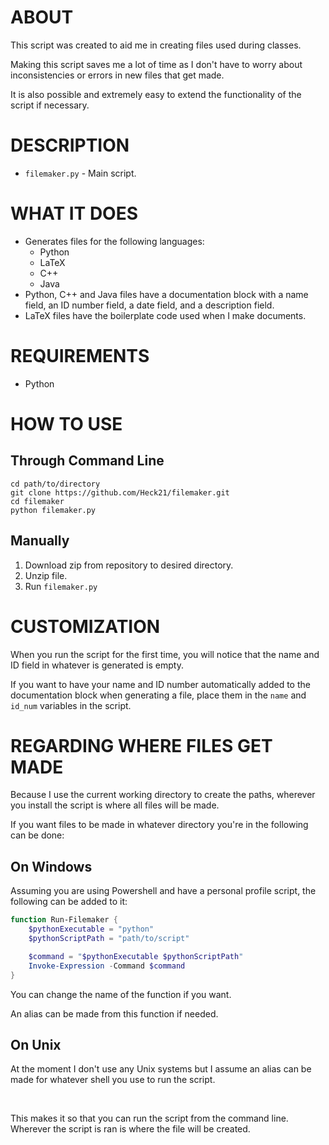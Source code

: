 # ABOUT

This script was created to aid me in creating files used during classes.

Making this script saves me a lot of time as I don't have to worry about inconsistencies or errors in new files that get made.

It is also possible and extremely easy to extend the functionality of the script if necessary.

# DESCRIPTION

- `filemaker.py` - Main script.

# WHAT IT DOES

- Generates files for the following languages:
    - Python
    - LaTeX
    - C++
    - Java
- Python, C++ and Java files have a documentation block with a name field, an ID number field, a date field, and a description field.
- LaTeX files have the boilerplate code used when I make documents.

# REQUIREMENTS

- Python

# HOW TO USE

## Through Command Line

```shell
cd path/to/directory
git clone https://github.com/Heck21/filemaker.git
cd filemaker
python filemaker.py
```

## Manually

1. Download zip from repository to desired directory.
2. Unzip file.
3. Run `filemaker.py`

# CUSTOMIZATION

When you run the script for the first time, you will notice that the name and ID field in whatever is generated is empty.

If you want to have your name and ID number automatically added to the documentation block when generating a file, place them in the `name` and `id_num` variables in the script.

# REGARDING WHERE FILES GET MADE

Because I use the current working directory to create the paths, wherever you install the script is where all files will be made.

If you want files to be made in whatever directory you're in the following can be done:

## On Windows

Assuming you are using Powershell and have a personal profile script, the following can be added to it:

```powershell
function Run-Filemaker {
    $pythonExecutable = "python"
    $pythonScriptPath = "path/to/script"

    $command = "$pythonExecutable $pythonScriptPath"
    Invoke-Expression -Command $command
}
```

You can change the name of the function if you want.

An alias can be made from this function if needed.

## On Unix

At the moment I don't use any Unix systems but I assume an alias can be made for whatever shell you use to run the script.

<br>

This makes it so that you can run the script from the command line. Wherever the script is ran is where the file will be created.